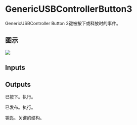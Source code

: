 # GenericUSBControllerButton3

GenericUSBController Button 3键被按下或释放时的事件。

## 图示

![]($-20221218-19233070.png)

## Inputs

## Outputs

已按下。执行。

已发布。执行。

钥匙。关键的结构。
